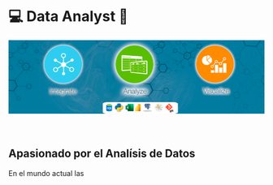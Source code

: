 # :computer: Data Analyst :blue_heart:
<div align="center">
<img src="https://github.com/asistenteimp01/img_blog_tmaxec/blob/main/readme/franja_readme.png?raw=true" alt="HABILIDADES">
</div>
<br>
</br>
<div> 
    <div>
    <h2>Apasionado por el Analísis de Datos</h2>
        <p> En el mundo actual las</p>    
    </div>
</div>
